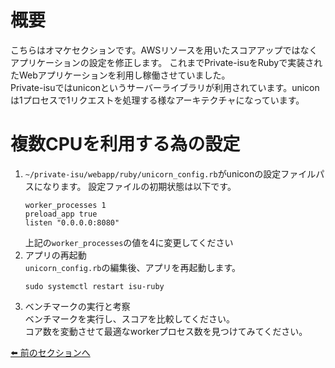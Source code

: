 # 概要
こちらはオマケセクションです。AWSリソースを用いたスコアアップではなくアプリケーションの設定を修正します。
これまでPrivate-isuをRubyで実装されたWebアプリケーションを利用し稼働させていました。  
Private-isuではuniconというサーバーライブラリが利用されています。uniconは1プロセスで1リクエストを処理する様なアーキテクチャになっています。

# 複数CPUを利用する為の設定
1. `~/private-isu/webapp/ruby/unicorn_config.rb`がuniconの設定ファイルパスになります。
    設定ファイルの初期状態は以下です。
    ```
    worker_processes 1
    preload_app true
    listen "0.0.0.0:8080"
    ```
    上記の`worker_processes`の値を4に変更してください
2. アプリの再起動  
    `unicorn_config.rb`の編集後、アプリを再起動します。
    ```
    sudo systemctl restart isu-ruby
    ```
3. ベンチマークの実行と考察  
    ベンチマークを実行し、スコアを比較してください。   
    コア数を変動させて最適なworkerプロセス数を見つけてみてください。


[⬅️ 前のセクションへ](../08-multi-ec2-instances/README.md)